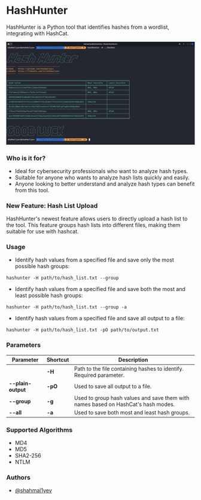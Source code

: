 # HashHunter

HashHunter is a Python tool that identifies hashes from a wordlist, integrating with HashCat.

![img_1.png](build/hashhunter/img.png)

### Who is it for?

- Ideal for cybersecurity professionals who want to analyze hash types.
- Suitable for anyone who wants to analyze hash lists quickly and easily.
- Anyone looking to better understand and analyze hash types can benefit from this tool.

### New Feature: Hash List Upload

HashHunter's newest feature allows users to directly upload a hash list to the tool. This feature groups hash lists into different files, making them suitable for use with hashcat.

### Usage

- Identify hash values from a specified file and save only the most possible hash groups:

```shell
hashunter -H path/to/hash_list.txt --group
```

- Identify hash values from a specified file and save both the most and least possible hash groups:

```shell
hashunter -H path/to/hash_list.txt --group -a
```

- Identify hash values from a specified file and save all output to a file:

```shell
hashunter -H path/to/hash_list.txt -pO path/to/output.txt
```

### Parameters

| Parameter          | Shortcut | Description                                                                       |
|--------------------|----------|-----------------------------------------------------------------------------------|
|                    | **-H**   | Path to the file containing hashes to identify. Required parameter.               |
| **--plain-output** | **-pO**  | Used to save all output to a file.                                                |
| **--group**        | **-g**   | Used to group hash values and save them with names based on HashCat's hash modes. |
| **--all**          | **-a**   | Used to save both most and least hash groups.                                     |

### Supported Algorithms

- MD4
- MD5
- SHA2-256
- NTLM

### Authors

- [@shahmal1yev](https://www.github.com/shahmal1yev)

